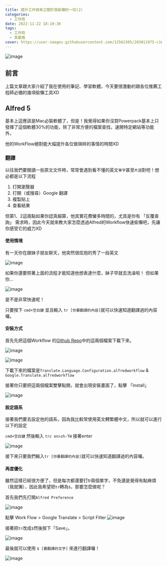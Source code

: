 ```yaml
---
title: 提升工作效率之關於我偷懶的一切(2)
categories:
  - 工作術
date: 2022-11-22 18:10:30
tags:
  - 工作術
  - 良葛格
cover: https://user-images.githubusercontent.com/12562305/203011975-c160a161-a65b-4fbc-af4f-2f7496667246.png
---
```

![image](https://user-images.githubusercontent.com/12562305/203011975-c160a161-a65b-4fbc-af4f-2f7496667246.png)


## 前言

上篇文章跟大家介紹了我在使用的筆記、學習軟體，今天要很激動的跟各位推薦工程師必備的幾項偷懶工具XD


## Alfred 5
基本上這應該是Mac必裝軟體了，但是！我覺得如果你沒買Powerpack基本上只發揮了這個軟體30%的功能，除了非常方便的檔案查找，速開特定網站等功能外，

他的WorkFlow絕對能大幅提升各位做瑣碎的事情的時間XD

### 翻譯

以往我們要閱讀一些原文文件時，常常會遇到看不懂的英文`單字`甚至`片語`對吧！想必都是以下流程
1. 打開瀏覽器
2. 打開（或搜尋）Google 翻譯
3. 複製貼上
4. 查看結果

但第1、2這兩點如果你認真細算，他其實花費蠻多時間的，尤其是你有 「反覆查詢」 需求時，因此今天就來教大家怎麼透過Alfred的Workflow快速偷懶吧，先讓你感受它的威力XD

#### 使用情境

有一天你在跟妹子朋友聊天，他突然很炫炮的秀了一段英文

![image](https://user-images.githubusercontent.com/12562305/203259340-f47e9a07-1745-48d0-bfc6-06a024ae7608.png)

如果你還要照著上面的流程才能知道他想表達什麼，妹子早就去洗澡啦！
但如果你... 

![image](https://user-images.githubusercontent.com/12562305/203259367-e1800974-6672-4d78-86e6-7fe35b31541f.png)

是不是非常快速呢！

只要按下 `cmd+空白鍵` 並且輸入 `tr [你要翻譯的內容]`就可以快速知道翻譯過的內容囉。

#### 安裝方式

首先先把這個Workflow 的[Github Repo](https://github.com/xfslove/alfred-language-configuration)中的這兩個檔案下載下來。

![image](https://user-images.githubusercontent.com/12562305/203260940-266573c4-4812-4d90-974a-bf4862a7dbea.png)

![image](https://user-images.githubusercontent.com/12562305/203260953-1f5dd1e1-94b8-4c21-b3db-f04bb5765b03.png)

下載下來的檔案是`Translate.Language.Configuration.alfredworkflow` & `Google.Translate.alfredworkflow`

接著你只要把這兩個檔案雙擊點開，就會出現安裝畫面了，點擊 「install」

![image](https://user-images.githubusercontent.com/12562305/203276539-65495f5f-0d72-4f57-86f4-b5fb6bce3bad.png)


#### 設定語系

接著我們要去設定他的語系，因為我比較常使用英文轉繁體中文，所以就可以進行以下的設定

`cmd+空白鍵` 然後輸入 `trc en>zh-TW` 接著enter

![image](https://user-images.githubusercontent.com/12562305/203277157-540d1fe0-48ff-4aa8-b7f3-a3fe7bdb335c.png)

接下來只要我們輸入`tr [你要翻譯的內容]`就可以快速知道翻譯過的內容囉。

#### 再度優化

雖然這樣已經很方便了，但是每次都還要打tr兩個單字，不免還是覺得有點麻煩（我就懶），因此我希望把`tr`轉為`$`，那要怎麼做呢？

首先我們先打開`Alfred Preference`

![image](https://user-images.githubusercontent.com/12562305/203278050-4ea85dac-3cf0-45ad-833d-64516f903b3c.png)

點擊 Work Flow > Google Translate > Script Filter
![image](https://user-images.githubusercontent.com/12562305/203278547-3cf233cd-9bfc-46a1-bf55-1d2ce94159ed.png)

接著把`tr`改成`$`然後按下「Save」。

![image](https://user-images.githubusercontent.com/12562305/203278437-f87842f2-1e4e-4e36-b217-cea40f56881b.png)

最後就可以使用 `$ [要翻譯的文字]` 來進行翻譯囉！

![image](https://user-images.githubusercontent.com/12562305/203279033-1010bdef-1264-4afe-82e6-d877dc25ef8d.png)




